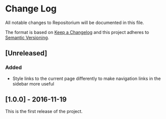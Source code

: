 # Change Log

All notable changes to Repositorium will be documented in this file.

The format is based on [Keep a Changelog](http://keepachangelog.com/) and this
project adheres to [Semantic Versioning](http://semver.org/).

## [Unreleased]

### Added

* Style links to the current page differently to make navigation links in
  the sidebar more useful

## [1.0.0] - 2016-11-19

This is the first release of the project.
